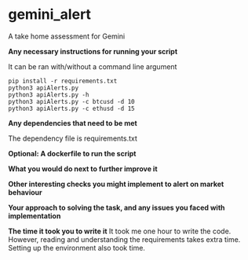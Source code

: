 # gemini_alert
A take home assessment for Gemini


**Any necessary instructions for running your script**

It can be ran with/without a command line argument

```
pip install -r requirements.txt
python3 apiAlerts.py
python3 apiAlerts.py -h
python3 apiAlerts.py -c btcusd -d 10
python3 apiAlerts.py -c ethusd -d 15
```

**Any dependencies that need to be met**

The dependency file is requirements.txt

**Optional: A dockerfile to run the script**

**What you would do next to further improve it**

**Other interesting checks you might implement to alert on market behaviour**

**Your approach to solving the task, and any issues you faced with implementation**


**The time it took you to write it**
It took me one hour to write the code. However, reading and understanding the requirements takes extra time. Setting up the environment also took time.
